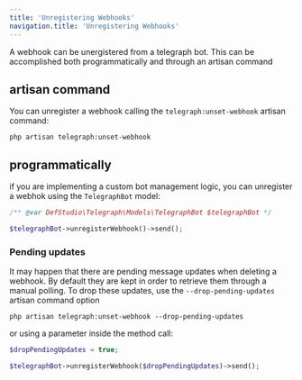 ```yaml
---
title: 'Unregistering Webhooks'
navigation.title: 'Unregistering Webhooks'
---
```


A webhook can be unergistered from a telegraph bot. This can be accomplished both programmatically and through an artisan command

## artisan command

You can unregister a webhook calling the `telegraph:unset-webhook` artisan command:

```shell
php artisan telegraph:unset-webhook
```

## programmatically

if you are implementing a custom bot management logic, you can unregister a webhok using the `TelegraphBot` model:

```php
/** @var DefStudio\Telegraph\Models\TelegraphBot $telegraphBot */

$telegraphBot->unregisterWebhook()->send();
```


### Pending updates

It may happen that there are pending message updates when deleting a webhook. By default they are kept in order to retrieve them through a manual polling. To drop these updates, use the `--drop-pending-updates` artisan command option

```shell
php artisan telegraph:unset-webhook --drop-pending-updates
```

or using a parameter inside the method call:

```php
$dropPendingUpdates = true;

$telegraphBot->unregisterWebhook($dropPendingUpdates)->send();
```
